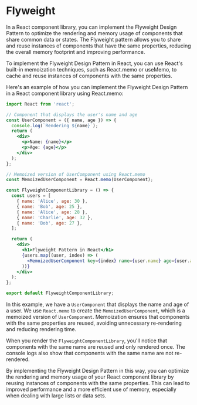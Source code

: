 # Flyweight

In a React component library, you can implement the Flyweight Design Pattern to optimize the rendering and memory usage of components that share common data or states. The Flyweight pattern allows you to share and reuse instances of components that have the same properties, reducing the overall memory footprint and improving performance.

To implement the Flyweight Design Pattern in React, you can use React's built-in memoization techniques, such as React.memo or useMemo, to cache and reuse instances of components with the same properties.

Here's an example of how you can implement the Flyweight Design Pattern in a React component library using React.memo:

```jsx
import React from 'react';

// Component that displays the user's name and age
const UserComponent = ({ name, age }) => {
  console.log(`Rendering ${name}`);
  return (
    <div>
      <p>Name: {name}</p>
      <p>Age: {age}</p>
    </div>
  );
};

// Memoized version of UserComponent using React.memo
const MemoizedUserComponent = React.memo(UserComponent);

const FlyweightComponentLibrary = () => {
  const users = [
    { name: 'Alice', age: 30 },
    { name: 'Bob', age: 25 },
    { name: 'Alice', age: 28 },
    { name: 'Charlie', age: 32 },
    { name: 'Bob', age: 27 },
  ];

  return (
    <div>
      <h1>Flyweight Pattern in React</h1>
      {users.map((user, index) => (
        <MemoizedUserComponent key={index} name={user.name} age={user.age} />
      ))}
    </div>
  );
};

export default FlyweightComponentLibrary;
```

In this example, we have a `UserComponent` that displays the name and age of a user. We use `React.memo` to create the `MemoizedUserComponent`, which is a memoized version of `UserComponent`. Memoization ensures that components with the same properties are reused, avoiding unnecessary re-rendering and reducing rendering time.

When you render the `FlyweightComponentLibrary`, you'll notice that components with the same name are reused and only rendered once. The console logs also show that components with the same name are not re-rendered.

By implementing the Flyweight Design Pattern in this way, you can optimize the rendering and memory usage of your React component library by reusing instances of components with the same properties. This can lead to improved performance and a more efficient use of memory, especially when dealing with large lists or data sets.